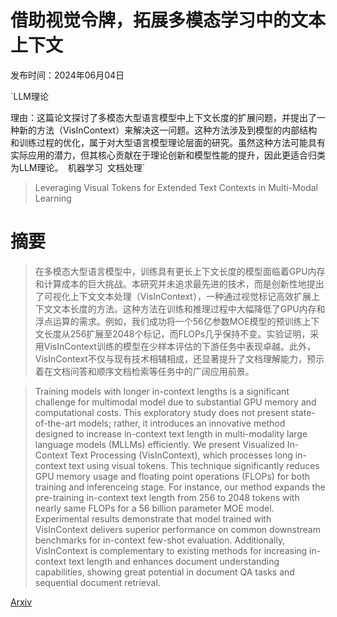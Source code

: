 # 借助视觉令牌，拓展多模态学习中的文本上下文

发布时间：2024年06月04日

`LLM理论

理由：这篇论文探讨了多模态大型语言模型中上下文长度的扩展问题，并提出了一种新的方法（VisInContext）来解决这一问题。这种方法涉及到模型的内部结构和训练过程的优化，属于对大型语言模型理论层面的研究。虽然这种方法可能具有实际应用的潜力，但其核心贡献在于理论创新和模型性能的提升，因此更适合归类为LLM理论。` `机器学习` `文档处理`

> Leveraging Visual Tokens for Extended Text Contexts in Multi-Modal Learning

# 摘要

> 在多模态大型语言模型中，训练具有更长上下文长度的模型面临着GPU内存和计算成本的巨大挑战。本研究并未追求最先进的技术，而是创新性地提出了可视化上下文文本处理（VisInContext），一种通过视觉标记高效扩展上下文文本长度的方法。这种方法在训练和推理过程中大幅降低了GPU内存和浮点运算的需求。例如，我们成功将一个56亿参数MOE模型的预训练上下文长度从256扩展至2048个标记，而FLOPs几乎保持不变。实验证明，采用VisInContext训练的模型在少样本评估的下游任务中表现卓越。此外，VisInContext不仅与现有技术相辅相成，还显著提升了文档理解能力，预示着在文档问答和顺序文档检索等任务中的广阔应用前景。

> Training models with longer in-context lengths is a significant challenge for multimodal model due to substantial GPU memory and computational costs. This exploratory study does not present state-of-the-art models; rather, it introduces an innovative method designed to increase in-context text length in multi-modality large language models (MLLMs) efficiently. We present Visualized In-Context Text Processing (VisInContext), which processes long in-context text using visual tokens. This technique significantly reduces GPU memory usage and floating point operations (FLOPs) for both training and inferenceing stage. For instance, our method expands the pre-training in-context text length from 256 to 2048 tokens with nearly same FLOPs for a 56 billion parameter MOE model. Experimental results demonstrate that model trained with VisInContext delivers superior performance on common downstream benchmarks for in-context few-shot evaluation. Additionally, VisInContext is complementary to existing methods for increasing in-context text length and enhances document understanding capabilities, showing great potential in document QA tasks and sequential document retrieval.

[Arxiv](https://arxiv.org/abs/2406.02547)